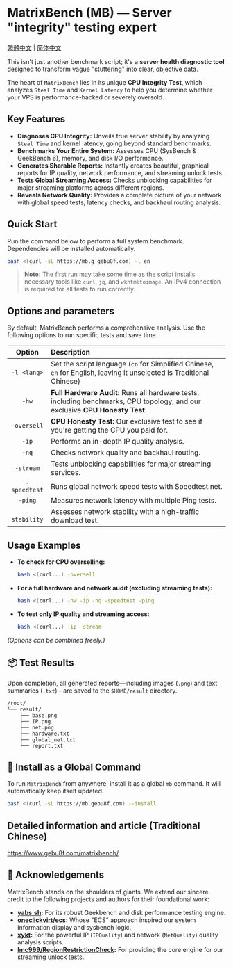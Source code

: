 # MatrixBench (MB) — Server "integrity" testing expert

[繁體中文](https://github.com/gebu8f8/MatrixBench/blob/main/README_zh.md) | [简体中文](https://github.com/gebu8f8/MatrixBench/blob/main/README_cn.md)

This isn't just another benchmark script; it's a **server health diagnostic tool** designed to transform vague "stuttering" into clear, objective data.

The heart of `MatrixBench` lies in its unique **CPU Integrity Test**, which analyzes `Steal Time` and `Kernel Latency` to help you determine whether your VPS is performance-hacked or severely oversold.

## Key Features

*   **Diagnoses CPU Integrity:** Unveils true server stability by analyzing `Steal Time` and kernel latency, going beyond standard benchmarks.
*   **Benchmarks Your Entire System:** Assesses CPU (SysBench & GeekBench 6), memory, and disk I/O performance.
*   **Generates Sharable Reports:** Instantly creates beautiful, graphical reports for IP quality, network performance, and streaming unlock tests.
*   **Tests Global Streaming Access:** Checks unblocking capabilities for major streaming platforms across different regions.
*   **Reveals Network Quality:** Provides a complete picture of your network with global speed tests, latency checks, and backhaul routing analysis.

## Quick Start

Run the command below to perform a full system benchmark. Dependencies will be installed automatically.

```bash
bash <(curl -sL https://mb.g gebu8f.com) -l en
```
> **Note:** The first run may take some time as the script installs necessary tools like `curl`, `jq`, and `wkhtmltoimage`. An IPv4 connection is required for all tests to run correctly.
## Options and parameters
By default, MatrixBench performs a comprehensive analysis. Use the following options to run specific tests and save time.

| Option | Description |
| :---: |:--- |
|`-l <lang>`| Set the script language (`cn` for Simplified Chinese, `en` for English, leaving it unselected is Traditional Chinese) |
|`-hw`| **Full Hardware Audit:** Runs all hardware tests, including benchmarks, CPU topology, and our exclusive **CPU Honesty Test**.|
|`-oversell`| **CPU Honesty Test:** Our exclusive test to see if you're getting the CPU you paid for. |
| `-ip`        | Performs an in-depth IP quality analysis.                   |
| `-nq`        | Checks network quality and backhaul routing.                |
| `-stream`    | Tests unblocking capabilities for major streaming services. |
| `-speedtest` | Runs global network speed tests with Speedtest.net.         |
| `-ping`      | Measures network latency with multiple Ping tests.          |
| `-stability` | Assesses network stability with a high-traffic download test. |
## Usage Examples

*   **To check for CPU overselling:**
    ```bash
    bash <(curl...) -oversell
    ```
*   **For a full hardware and network audit (excluding streaming tests):**
    ```bash
    bash <(curl...) -hw -ip -nq -speedtest -ping
    ```
*   **To test only IP quality and streaming access:**
    ```bash
    bash <(curl...) -ip -stream
    ```
*(Options can be combined freely.)*

## 📦 Test Results

Upon completion, all generated reports—including images (`.png`) and text summaries (`.txt`)—are saved to the `$HOME/result` directory.

```
/root/
└── result/
    ├── base.png
    ├── IP.png
    ├── net.png
    ├── hardware.txt
    ├── global_net.txt
    └── report.txt
```
## 🚀 Install as a Global Command

To run `MatrixBench` from anywhere, install it as a global `mb` command. It will automatically keep itself updated.

```bash
bash <(curl -sL https://mb.gebu8f.com) --install
```
## Detailed information and article (Traditional Chinese)
https://www.gebu8f.com/matrixbench/
## 🙏 Acknowledgements

MatrixBench stands on the shoulders of giants. We extend our sincere credit to the following projects and authors for their foundational work:

*   **[yabs.sh](https://github.com/masonr/yet-another-bench-script):** For its robust Geekbench and disk performance testing engine.
*   **[oneclickvirt/ecs](https://github.com/oneclickvirt/ecs):** Whose "ECS" approach inspired our system information display and sysbench logic.
*   **[xykt](https://github.com/xykt):** For the powerful IP (`IPQuality`) and network (`NetQuality`) quality analysis scripts.
*   **[lmc999/RegionRestrictionCheck](https://github.com/lmc999/RegionRestrictionCheck):** For providing the core engine for our streaming unlock tests.
